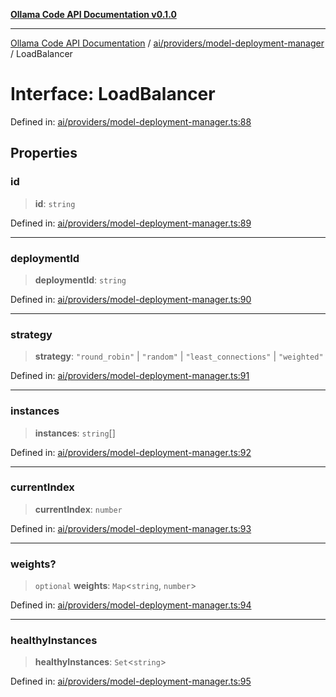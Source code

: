 [**Ollama Code API Documentation v0.1.0**](../../../../README.md)

***

[Ollama Code API Documentation](../../../../modules.md) / [ai/providers/model-deployment-manager](../README.md) / LoadBalancer

# Interface: LoadBalancer

Defined in: [ai/providers/model-deployment-manager.ts:88](https://github.com/erichchampion/ollama-code/blob/183876b4797e673d6e7563c8838e3394af95f5a5/ollama-code/src/ai/providers/model-deployment-manager.ts#L88)

## Properties

### id

> **id**: `string`

Defined in: [ai/providers/model-deployment-manager.ts:89](https://github.com/erichchampion/ollama-code/blob/183876b4797e673d6e7563c8838e3394af95f5a5/ollama-code/src/ai/providers/model-deployment-manager.ts#L89)

***

### deploymentId

> **deploymentId**: `string`

Defined in: [ai/providers/model-deployment-manager.ts:90](https://github.com/erichchampion/ollama-code/blob/183876b4797e673d6e7563c8838e3394af95f5a5/ollama-code/src/ai/providers/model-deployment-manager.ts#L90)

***

### strategy

> **strategy**: `"round_robin"` \| `"random"` \| `"least_connections"` \| `"weighted"`

Defined in: [ai/providers/model-deployment-manager.ts:91](https://github.com/erichchampion/ollama-code/blob/183876b4797e673d6e7563c8838e3394af95f5a5/ollama-code/src/ai/providers/model-deployment-manager.ts#L91)

***

### instances

> **instances**: `string`[]

Defined in: [ai/providers/model-deployment-manager.ts:92](https://github.com/erichchampion/ollama-code/blob/183876b4797e673d6e7563c8838e3394af95f5a5/ollama-code/src/ai/providers/model-deployment-manager.ts#L92)

***

### currentIndex

> **currentIndex**: `number`

Defined in: [ai/providers/model-deployment-manager.ts:93](https://github.com/erichchampion/ollama-code/blob/183876b4797e673d6e7563c8838e3394af95f5a5/ollama-code/src/ai/providers/model-deployment-manager.ts#L93)

***

### weights?

> `optional` **weights**: `Map`\<`string`, `number`\>

Defined in: [ai/providers/model-deployment-manager.ts:94](https://github.com/erichchampion/ollama-code/blob/183876b4797e673d6e7563c8838e3394af95f5a5/ollama-code/src/ai/providers/model-deployment-manager.ts#L94)

***

### healthyInstances

> **healthyInstances**: `Set`\<`string`\>

Defined in: [ai/providers/model-deployment-manager.ts:95](https://github.com/erichchampion/ollama-code/blob/183876b4797e673d6e7563c8838e3394af95f5a5/ollama-code/src/ai/providers/model-deployment-manager.ts#L95)
